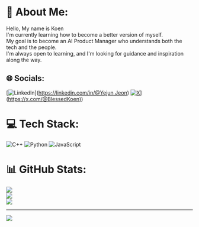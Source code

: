 # 💫 About Me:
Hello, My name is Koen<br>I'm currently learning how to become a better version of myself.<br>My goal is to become an AI Product Manager who understands both the tech and the people.<br>I'm always open to learning, and I'm looking for guidance and inspiration along the way.


## 🌐 Socials:
[![LinkedIn](https://img.shields.io/badge/LinkedIn-%230077B5.svg?logo=linkedin&logoColor=white)]([https://linkedin.com/in/@Yejun Jeon](https://www.linkedin.com/in/yejun-jeon-0a4ba9317/)) [![X](https://img.shields.io/badge/X-black.svg?logo=X&logoColor=white)](https://x.com/@BlessedKoen)]([https://x.com/@BlessedKoen)](https://x.com/@BlessedKoen))

# 💻 Tech Stack:
![C++](https://img.shields.io/badge/c++-%2300599C.svg?style=for-the-badge&logo=c%2B%2B&logoColor=white) ![Python](https://img.shields.io/badge/python-3670A0?style=for-the-badge&logo=python&logoColor=ffdd54) ![JavaScript](https://img.shields.io/badge/javascript-%23323330.svg?style=for-the-badge&logo=javascript&logoColor=%23F7DF1E)
# 📊 GitHub Stats:
![](https://github-readme-stats.vercel.app/api?username=ImKogi&theme=tokyonight&hide_border=false&include_all_commits=true&count_private=false)<br/>
![](https://nirzak-streak-stats.vercel.app/?user=ImKogi&theme=tokyonight&hide_border=false)<br/>
![](https://github-readme-stats.vercel.app/api/top-langs/?username=ImKogi&theme=tokyonight&hide_border=false&include_all_commits=true&count_private=false&layout=compact)

---
[![](https://visitcount.itsvg.in/api?id=ImKogi&icon=0&color=0)](https://visitcount.itsvg.in)

<!-- Proudly created with GPRM ( https://gprm.itsvg.in ) -->
